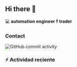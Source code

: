 ## Hi there 👋

:computer: **automation engineer**
🕴️ **trader**

### Contact
![GitHub commit activity](https://img.shields.io/github/commit-activity/m/marlonchca3/marlonchca3)

### :zap: Actividad reciente
<!--START_SECTION:activity-->

<!--END_SECTION:activity-->



